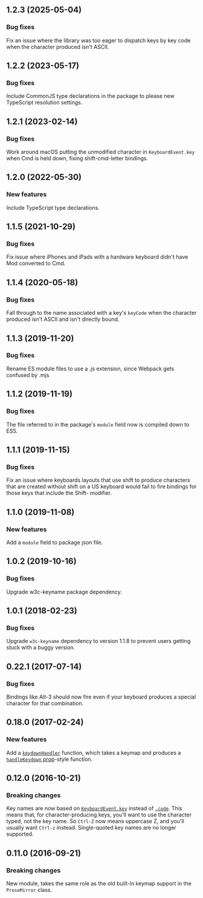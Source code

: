 ## 1.2.3 (2025-05-04)

### Bug fixes

Fix an issue where the library was too eager to dispatch keys by key code when the character produced isn't ASCII.

## 1.2.2 (2023-05-17)

### Bug fixes

Include CommonJS type declarations in the package to please new TypeScript resolution settings.

## 1.2.1 (2023-02-14)

### Bug fixes

Work around macOS putting the unmodified character in `KeyboardEvent.key` when Cmd is held down, fixing shift-cmd-letter bindings.

## 1.2.0 (2022-05-30)

### New features

Include TypeScript type declarations.

## 1.1.5 (2021-10-29)

### Bug fixes

Fix issue where iPhones and iPads with a hardware keyboard didn't have Mod converted to Cmd.

## 1.1.4 (2020-05-18)

### Bug fixes

Fall through to the name associated with a key's `keyCode` when the character produced isn't ASCII and isn't directly bound.

## 1.1.3 (2019-11-20)

### Bug fixes

Rename ES module files to use a .js extension, since Webpack gets confused by .mjs

## 1.1.2 (2019-11-19)

### Bug fixes

The file referred to in the package's `module` field now is compiled down to ES5.

## 1.1.1 (2019-11-15)

### Bug fixes

Fix an issue where keyboards layouts that use shift to produce characters that are created without shift on a US keyboard would fail to fire bindings for those keys that include the Shift- modifier.

## 1.1.0 (2019-11-08)

### New features

Add a `module` field to package json file.

## 1.0.2 (2019-10-16)

### Bug fixes

Upgrade w3c-keyname package dependency.

## 1.0.1 (2018-02-23)

### Bug fixes

Upgrade `w3c-keyname` dependency to version 1.1.8 to prevent users getting stuck with a buggy version.

## 0.22.1 (2017-07-14)

### Bug fixes

Bindings like Alt-3 should now fire even if your keyboard produces a special character for that combination.

## 0.18.0 (2017-02-24)

### New features

Add a [`keydownHandler`](https://prosemirror.net/docs/ref/version/0.18.0.html#keymap.keydownHandler) function, which takes a keymap and produces a [`handleKeydown` prop](https://prosemirror.net/docs/ref/version/0.18.0.html#view.EditorProps.handleKeydown)-style function.

## 0.12.0 (2016-10-21)

### Breaking changes

Key names are now based on
[`KeyboardEvent.key`](https://developer.mozilla.org/en-US/docs/Web/API/KeyboardEvent/key)
instead of
[`.code`](https://developer.mozilla.org/en-US/docs/Web/API/KeyboardEvent/code).
This means that, for character-producing keys, you'll want to use the
character typed, not the key name. So `Ctrl-Z` now means uppercase Z,
and you'll usually want `Ctrl-z` instead. Single-quoted key names are
no longer supported.

## 0.11.0 (2016-09-21)

### Breaking changes

New module, takes the same role as the old built-in keymap support in
the `ProseMirror` class.


